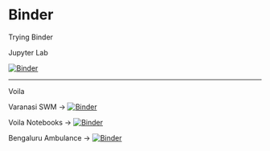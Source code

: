 # Binder
Trying Binder 

Jupyter Lab 

[![Binder](https://mybinder.org/badge_logo.svg)](https://mybinder.org/v2/gh/MonikaSonali/Binder/main)

-------------------------
Voila 

Varanasi SWM -> 
[![Binder](https://mybinder.org/badge_logo.svg)](https://mybinder.org/v2/gh/MonikaSonali/Binder/main?urlpath=voila%2Ftree%2FVaranasi_SWM)

Voila Notebooks -> 
[![Binder](https://mybinder.org/badge_logo.svg)](https://mybinder.org/v2/gh/MonikaSonali/Binder/main?urlpath=voila%2Ftree%2Fnotebooks)



Bengaluru Ambulance ->
[![Binder](https://mybinder.org/badge_logo.svg)](https://mybinder.org/v2/gh/MonikaSonali/Binder/main?urlpath=voila%2Ftree%2FBengaluru_Ambulance)

